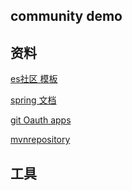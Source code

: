 ## community demo
## 资料
[es社区 模板](https://elasticsearch.cn )

[spring 文档](https://spring.io/guides)

[git Oauth apps](https://developer.github.com/apps/building-oauth-apps/authorizing-oauth-apps/)

[mvnrepository](https://mvnrepository.com)
## 工具
